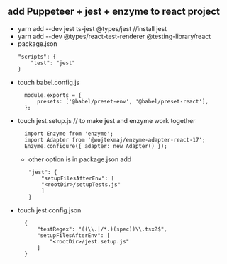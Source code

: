 ## add  Puppeteer + jest + enzyme to react project
* yarn add --dev jest ts-jest  @types/jest //install jest
* yarn add --dev @types/react-test-renderer @testing-library/react
* package.json
    ```
    "scripts": {
        "test": "jest"
    }
    ```
* touch babel.config.js
  ```
    module.exports = {
        presets: ['@babel/preset-env', '@babel/preset-react'],
    };
  ```
* touch jest.setup.js // to make jest and enzyme work together 
  ```
    import Enzyme from 'enzyme';
    import Adapter from '@wojtekmaj/enzyme-adapter-react-17';
    Enzyme.configure({ adapter: new Adapter() });
  ```
  * other option is in package.json add 
    ```
    "jest": {
        "setupFilesAfterEnv": [
        "<rootDir>/setupTests.js"
        ]
    }
    ```
* touch jest.config.json
  ```
    {
        "testRegex": "((\\.|/*.)(spec))\\.tsx?$",
        "setupFilesAfterEnv": [
            "<rootDir>/jest.setup.js"
        ]
    }
  ```
